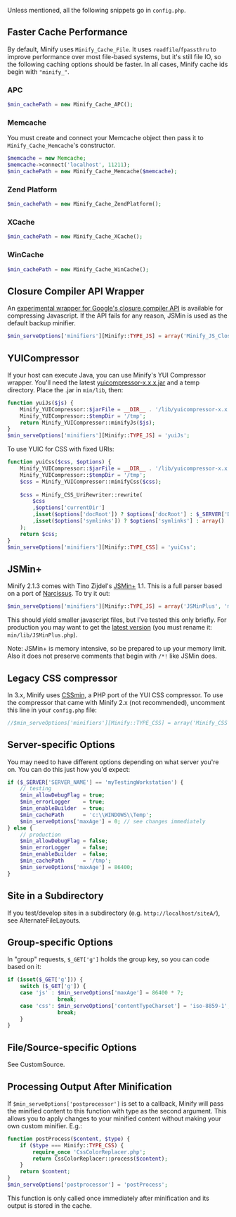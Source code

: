 Unless mentioned, all the following snippets go in `config.php`.

## Faster Cache Performance

By default, Minify uses `Minify_Cache_File`. It uses `readfile`/`fpassthru` to improve performance over most file-based systems, but it's still file IO, so the following caching options should be faster. In all cases, Minify cache ids begin with `"minify_"`.

### APC

```php
$min_cachePath = new Minify_Cache_APC();
```

### Memcache

You must create and connect your Memcache object then pass it to `Minify_Cache_Memcache`'s constructor.
```php
$memcache = new Memcache;
$memcache->connect('localhost', 11211);
$min_cachePath = new Minify_Cache_Memcache($memcache);
```

### Zend Platform

```php
$min_cachePath = new Minify_Cache_ZendPlatform();
```

### XCache

```php
$min_cachePath = new Minify_Cache_XCache();
```

### WinCache

```php
$min_cachePath = new Minify_Cache_WinCache();
```

## Closure Compiler API Wrapper

An [experimental wrapper for Google's closure compiler API](https://github.com/mrclay/minify/blob/master/min/lib/Minify/JS/ClosureCompiler.php) is available for compressing Javascript. If the API fails for any reason, JSMin is used as the default backup minifier.
```php
$min_serveOptions['minifiers'][Minify::TYPE_JS] = array('Minify_JS_ClosureCompiler', 'minify');
```

## YUICompressor

If your host can execute Java, you can use Minify's YUI Compressor wrapper. You'll need the latest [yuicompressor-x.x.x.jar](https://github.com/yui/yuicompressor/releases) and a temp directory. Place the .jar in `min/lib`, then:
```php
function yuiJs($js) {
    Minify_YUICompressor::$jarFile = __DIR__ . '/lib/yuicompressor-x.x.x.jar'; 
    Minify_YUICompressor::$tempDir = '/tmp'; 
    return Minify_YUICompressor::minifyJs($js); 
}
$min_serveOptions['minifiers'][Minify::TYPE_JS] = 'yuiJs';
```

To use YUIC for CSS with fixed URIs:

```php
function yuiCss($css, $options) {
    Minify_YUICompressor::$jarFile = __DIR__ . '/lib/yuicompressor-x.x.x.jar';
    Minify_YUICompressor::$tempDir = '/tmp';
    $css = Minify_YUICompressor::minifyCss($css);
    
    $css = Minify_CSS_UriRewriter::rewrite(
        $css
        ,$options['currentDir']
        ,isset($options['docRoot']) ? $options['docRoot'] : $_SERVER['DOCUMENT_ROOT']
        ,isset($options['symlinks']) ? $options['symlinks'] : array()
    );
    return $css;
}
$min_serveOptions['minifiers'][Minify::TYPE_CSS] = 'yuiCss';
```

## JSMin+

Minify 2.1.3 comes with Tino Zijdel's [JSMin+](http://crisp.tweakblogs.net/blog/1665/a-new-javascript-minifier-jsmin+.html) 1.1. This is a full parser based on a port of [Narcissus](http://en.wikipedia.org/wiki/Narcissus_(JavaScript_engine)). To try it out:
```php
$min_serveOptions['minifiers'][Minify::TYPE_JS] = array('JSMinPlus', 'minify');
```
This should yield smaller javascript files, but I've tested this only briefly. For production you may want to get the [latest version](http://crisp.tweakblogs.net/blog/cat/716) (you must rename it: `min/lib/JSMinPlus.php`).

Note: JSMin+ is memory intensive, so be prepared to up your memory limit. Also it does not preserve comments that begin with `/*!` like JSMin does.

## Legacy CSS compressor

In 3.x, Minify uses [CSSmin](https://github.com/tubalmartin/YUI-CSS-compressor-PHP-port), a PHP port of the YUI CSS compressor. To use the compressor that came with Minify 2.x (not recommended), uncomment this line in your `config.php` file:

```php
//$min_serveOptions['minifiers'][Minify::TYPE_CSS] = array('Minify_CSS', 'minify');
```

## Server-specific Options

You may need to have different options depending on what server you're on. You can do this just how you'd expect:
```php
if ($_SERVER['SERVER_NAME'] == 'myTestingWorkstation') {
    // testing
    $min_allowDebugFlag = true;
    $min_errorLogger    = true;
    $min_enableBuilder  = true;
    $min_cachePath      = 'c:\\WINDOWS\\Temp';
    $min_serveOptions['maxAge'] = 0; // see changes immediately
} else {
    // production
    $min_allowDebugFlag = false;
    $min_errorLogger    = false;
    $min_enableBuilder  = false;
    $min_cachePath      = '/tmp';
    $min_serveOptions['maxAge'] = 86400;
}
```

## Site in a Subdirectory

If you test/develop sites in a subdirectory (e.g. `http://localhost/siteA/`), see AlternateFileLayouts.

## Group-specific Options

In "group" requests, `$_GET['g']` holds the group key, so you can code based on it:
```php
if (isset($_GET['g'])) {
    switch ($_GET['g']) {
    case 'js' : $min_serveOptions['maxAge'] = 86400 * 7;
                break;
    case 'css': $min_serveOptions['contentTypeCharset'] = 'iso-8859-1';
                break;
    }
}
```

## File/Source-specific Options

See CustomSource.

## Processing Output After Minification

If `$min_serveOptions['postprocessor']` is set to a callback, Minify will pass the minified content to this function with type as the second argument. This allows you to apply changes to your minified content without making your own custom minifier. E.g.:
```php
function postProcess($content, $type) {
    if ($type === Minify::TYPE_CSS) {    
        require_once 'CssColorReplacer.php';
        return CssColorReplacer::process($content);
    }
    return $content;
}
$min_serveOptions['postprocessor'] = 'postProcess';
```
This function is only called once immediately after minification and its output is stored in the cache.